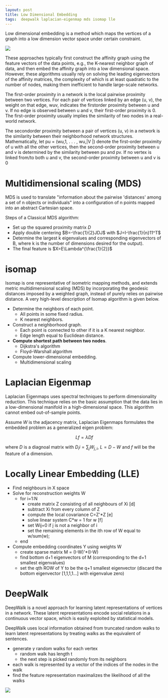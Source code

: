 ```yaml
---
layout: post
title: Low Dimensional Embedding
tags:  deepwalk laplacian-eigenmap mds isomap lle
---
```


Low dimensional embedding is a method which maps the vertices of a graph into a low dimension vector space under certain constraint.

![](https://cdn-images-1.medium.com/max/2400/1*zAdi7DntawgPsQekPkFxPA.png)

These approaches typically first construct the affinity graph using the feature vectors of the data points, e.g., the K-nearest neighbor graph of data, and then embed the affinity graph into a low dimensional space. However, these algorithms usually rely on solving the leading eigenvectors of the affinity matrices, the complexity of which is at least quadratic to the number of nodes, making them inefficient to handle large-scale networks.

The first-order proximity in a network is the local pairwise proximity between two vertices. For each pair of vertices linked by an edge (u, v), the weight on that edge, wuv, indicates the firstorder proximity between u and v. If no edge is observed between u and v, their first-order proximity is 0. The first-order proximity usually implies the similarity of two nodes in a real-world network.

The secondorder proximity between a pair of vertices (u, v) in a network is the similarity between their neighborhood network structures. Mathematically, let pu = (wu,1, . . . , wu,|V |) denote the first-order proximity of u with all the other vertices, then the second-order proximity between u and v is determined by the similarity between pu and pv. If no vertex is linked from/to both u and v, the second-order proximity between u and v is 0

# Multidimensional scaling (MDS)
MDS is used to translate "information about the pairwise 'distances' among a set of n objects or individuals" into a configuration of n points mapped into an abstract Cartesian space.

Steps of a Classical MDS algorithm:
- Set up the squared proximity matrix $D$
- Apply double centering $B=-\frac{1}{2}JDJ$ with $J=I-\frac{1}{n}11^T$
- Determine the largest k eigenvalues and corresponding eigenvectors of B, where k is the number of dimensions desired for the output).
- The final feature is $X=E\Lambda^{\frac{1}{2}}$

# isomap

Isomap is one representative of isometric mapping methods, and extends metric multidimensional scaling (MDS) by incorporating the geodesic distances imposed by a weighted graph, instead of purely relies on pairwise distance. A very high-level description of Isomap algorithm is given below.
- Determine the neighbors of each point.
  - All points in some fixed radius.
  - K nearest neighbors.
- Construct a neighborhood graph.
  - Each point is connected to other if it is a K nearest neighbor.
  - Edge length equal to Euclidean distance.
- **Compute shortest path between two nodes**.
  - Dijkstra's algorithm
  - Floyd–Warshall algorithm
- Compute lower-dimensional embedding.
  - Multidimensional scaling

# Laplacian Eigenmap

Laplacian Eigenmaps uses spectral techniques to perform dimensionality reduction. This technique relies on the basic assumption that the data lies in a low-dimensional manifold in a high-dimensional space. This algorithm cannot embed out-of-sample points.

Assume $W$ is the adjacency matrix, Laplacian Eigenmaps formulates the embedded problem as a generalized eigen problem:

$$Lf=\lambda Df$$

where $D$ is a diagnoal matrix with $D_ii=\sum_j{W_{j,i}}$, $L=D-W$ and $f$ will be the feature of a dimension.

# Locally Linear Embedding (LLE)

- Find neighbours in X space
- Solve for reconstruction weights W
  - for i=1:N
    - create matrix Z consisting of all neighbours of Xi [d]
    - subtract Xi from every column of Z
    - compute the local covariance C=Z'*Z [e]
    - solve linear system C*w = 1 for w [f]
    - set Wij=0 if j is not a neighbor of i
    - set the remaining elements in the ith row of W equal to w/sum(w);
  - end
- Compute embedding coordinates Y using weights W
  - create sparse matrix M = (I-W)'*(I-W)
  - find bottom d+1 eigenvectors of M (corresponding to the d+1 smallest eigenvalues) 
  - set the qth ROW of Y to be the q+1 smallest eigenvector (discard the bottom eigenvector [1,1,1,1...] with eigenvalue zero)

# DeepWalk

DeepWalk is a novel approach for learning latent representations of vertices in a network. These latent representations encode social relations in a continuous vector space, which is easily exploited by statistical models.

DeepWalk uses local information obtained from truncated random walks to learn latent representations by treating walks as the equivalent of sentences.
- generate $\gamma$ random walks for each vertex
  - random walk has length t
  - the next step is picked randomly from its neighbors
- each walk is represented by a vector of the indices of the nodes in the walk
- find the feature representation maximalizes the likelihood of all the walks

![](https://image.slidesharecdn.com/14-kdd-deepwalk2-150118094432-conversion-gate01/95/deepwalk-online-learning-of-representations-16-638.jpg?cb=1421574399)
